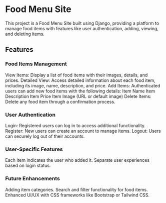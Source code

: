 # Food Menu Site
This project is a Food Menu Site built using Django, providing a platform to manage food items with features like user authentication, adding, viewing, and deleting items.

## Features
### Food Items Management
View Items: Display a list of food items with their images, details, and prices.
Detailed View: Access detailed information about each food item, including its image, name, description, and price.
Add Items: Authenticated users can add new food items with the following details:
Item Name
Item Description
Item Price
Item Image (URL or default image)
Delete Items: Delete any food item through a confirmation process.

### User Authentication
Login: Registered users can log in to access additional functionality.
Register: New users can create an account to manage items.
Logout: Users can securely log out of their accounts.

### User-Specific Features
Each item indicates the user who added it.
Separate user experiences based on login status.

### Future Enhancements
Adding item categories.
Search and filter functionality for food items.
Enhanced UI/UX with CSS frameworks like Bootstrap or Tailwind CSS.
